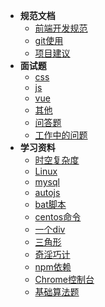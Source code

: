   - **规范文档**
    - [前端开发规范](content/guifan.md)
    - [git使用](content/git.md)
    - [项目建议](content/xmjy.md)
  - **面试题**
    - [css](content/css.md)
    - [js](content/js.md)
    - [vue](content/vue.md)
    - [其他](content/other.md)
    - [问答题](content/questions.md)
    - [工作中的问题](content/%E9%9A%BE%E7%82%B9.md)
  - **学习资料**
    - [时空复杂度](other/STC.md)
    - [Linux](other/Linux.md)
    - [mysql](other/mysql.md)
    - [autojs](other/autojs.md)
    - [bat脚本](other/batScript.md)
    - [centos命令](other/CentOS.md)
    - [一个div](other/oneDiv.md)
    - [三角形](other/triangle.md)
    - [奇淫巧计](other/skill.md)
    - [npm依赖](other/npm.md)
    - [Chrome控制台](other/Chrome.md)
    - [基础算法题](other/%E5%9F%BA%E7%A1%80%E7%AE%97%E6%B3%95.md)
